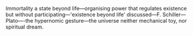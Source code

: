 Immortality a state beyond life—organising power that regulates existence but without participating—'existence beyond life' discussed—F. Schiller—Plato—-the hypernomic gesture—the universe neither mechanical toy, nor spiritual dream.